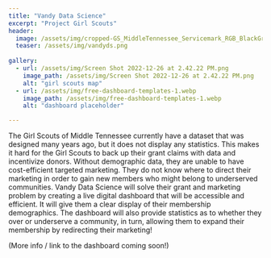```yaml
---
title: "Vandy Data Science"
excerpt: "Project Girl Scouts"
header:
  image: /assets/img/cropped-GS_MiddleTennessee_Servicemark_RGB_BlackGreen-e1617742188454.png
  teaser: /assets/img/vandyds.png
   
gallery:
  - url: /assets/img/Screen Shot 2022-12-26 at 2.42.22 PM.png
    image_path: /assets/img/Screen Shot 2022-12-26 at 2.42.22 PM.png
    alt: "girl scouts map"
  - url: /assets/img/free-dashboard-templates-1.webp
    image_path: /assets/img/free-dashboard-templates-1.webp
    alt: "dashboard placeholder"

---
```


The Girl Scouts of Middle Tennessee currently have a dataset that was designed many years ago, but it does not display any statistics. This makes it hard for the Girl Scouts to back up their grant claims with data and incentivize donors. Without demographic data, they are unable to have cost-efficient targeted marketing. They do not know where to direct their marketing in order to gain new members who might belong to underserved communities. Vandy Data Science will solve their grant and marketing problem by creating a live digital dashboard that will be accessible and efficient. It will give them a clear display of their membership demographics. The dashboard will also provide statistics as to whether they over or underserve a community, in turn, allowing them to expand their membership by  redirecting their marketing!

(More info / link to the dashboard coming soon!)








